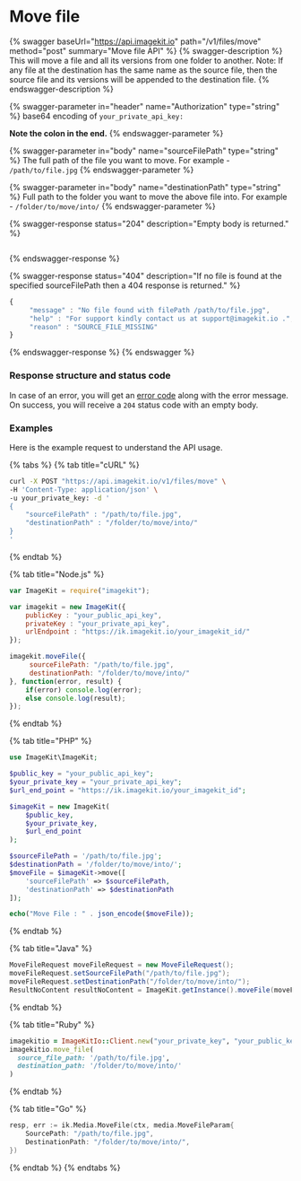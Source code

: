 # Move file

{% swagger baseUrl="https://api.imagekit.io" path="/v1/files/move" method="post" summary="Move file API" %}
{% swagger-description %}
This will move a file and all its versions from one folder to another. Note: If any file at the destination has the same name as the source file, then the source file and its versions will be appended to the destination file.
{% endswagger-description %}

{% swagger-parameter in="header" name="Authorization" type="string" %}
base64 encoding of `your_private_api_key:`

**Note the colon in the end.**
{% endswagger-parameter %}

{% swagger-parameter in="body" name="sourceFilePath" type="string" %}
The full path of the file you want to move. For example - `/path/to/file.jpg`
{% endswagger-parameter %}

{% swagger-parameter in="body" name="destinationPath" type="string" %}
Full path to the folder you want to move the above file into. For example - `/folder/to/move/into/`
{% endswagger-parameter %}

{% swagger-response status="204" description="Empty body is returned." %}
```
```
{% endswagger-response %}

{% swagger-response status="404" description="If no file is found at the specified sourceFilePath then a 404 response is returned." %}
```javascript
{
     "message" : "No file found with filePath /path/to/file.jpg",
     "help" : "For support kindly contact us at support@imagekit.io .",
     "reason" : "SOURCE_FILE_MISSING" 
}
```
{% endswagger-response %}
{% endswagger %}

### Response structure and status code

In case of an error, you will get an [error code](../api-introduction/#error-codes) along with the error message. On success, you will receive a `204` status code with an empty body.

### Examples

Here is the example request to understand the API usage.

{% tabs %}
{% tab title="cURL" %}
```bash
curl -X POST "https://api.imagekit.io/v1/files/move" \
-H 'Content-Type: application/json' \
-u your_private_key: -d '
{
	"sourceFilePath" : "/path/to/file.jpg",
	"destinationPath" : "/folder/to/move/into/"
}
'
```
{% endtab %}

{% tab title="Node.js" %}
```javascript
var ImageKit = require("imagekit");

var imagekit = new ImageKit({
    publicKey : "your_public_api_key",
    privateKey : "your_private_api_key",
    urlEndpoint : "https://ik.imagekit.io/your_imagekit_id/"
});

imagekit.moveFile({
     sourceFilePath: "/path/to/file.jpg",
     destinationPath: "/folder/to/move/into/"
}, function(error, result) {
    if(error) console.log(error);
    else console.log(result);
});
```
{% endtab %}

{% tab title="PHP" %}
```php
use ImageKit\ImageKit;

$public_key = "your_public_api_key";
$your_private_key = "your_private_api_key";
$url_end_point = "https://ik.imagekit.io/your_imagekit_id";

$imageKit = new ImageKit(
    $public_key,
    $your_private_key,
    $url_end_point
);

$sourceFilePath = '/path/to/file.jpg';
$destinationPath = '/folder/to/move/into/';
$moveFile = $imageKit->move([
    'sourceFilePath' => $sourceFilePath,
    'destinationPath' => $destinationPath
]);

echo("Move File : " . json_encode($moveFile));
```
{% endtab %}

{% tab title="Java" %}
```java
MoveFileRequest moveFileRequest = new MoveFileRequest();
moveFileRequest.setSourceFilePath("/path/to/file.jpg");
moveFileRequest.setDestinationPath("/folder/to/move/into/");
ResultNoContent resultNoContent = ImageKit.getInstance().moveFile(moveFileRequest);
```
{% endtab %}

{% tab title="Ruby" %}
```ruby
imagekitio = ImageKitIo::Client.new("your_private_key", "your_public_key", "your_url_endpoint")
imagekitio.move_file(
  source_file_path: '/path/to/file.jpg',
  destination_path: '/folder/to/move/into/'
)
```
{% endtab %}

{% tab title="Go" %}
```go
resp, err := ik.Media.MoveFile(ctx, media.MoveFileParam{
    SourcePath: "/path/to/file.jpg",
    DestinationPath: "/folder/to/move/into/",
})
```
{% endtab %}
{% endtabs %}
